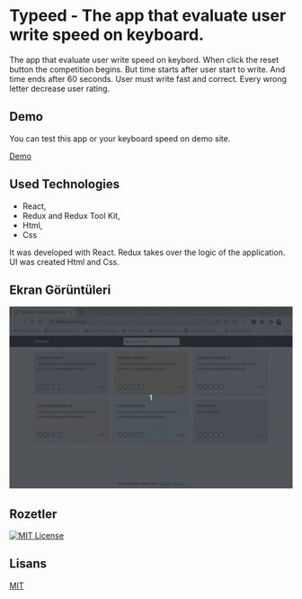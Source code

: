 
# Typeed - The app that evaluate user write speed on keyboard.

The app that evaluate user write speed on keybord. When click the reset button the competition begins.
But time starts after user start to write. 
And time ends after 60 seconds. 
User must write fast and correct. Every wrong letter decrease user rating.




## Demo

You can test this app or your keyboard speed on demo site.

[Demo](https://typeed.netlify.app/ "Typeed")

  
## Used Technologies

- React, 
- Redux and Redux Tool Kit, 
- Html,
- Css

It was developed with React. Redux takes over the logic of the application.
UI was created Html and Css.



  
## Ekran Görüntüleri

![Uygulama Ekran Görüntüsü](https://github.com/selamidemir/bnotes/blob/main/bnotes-screen-shots.gif)

  
## Rozetler

[![MIT License](https://img.shields.io/badge/License-MIT-green.svg)](https://choosealicense.com/licenses/mit/)


  
## Lisans

[MIT](https://choosealicense.com/licenses/mit/)

  